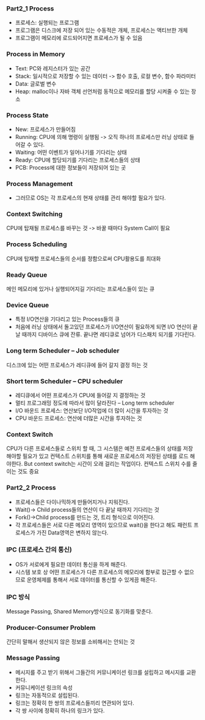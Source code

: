 ### Part2_1 Process

* 프로세스: 실행되는 프로그램
* 프로그램은 디스크에 저장 되어 있는 수동적은 개체, 프로세스는 액티브한 개체
* 프로그램이 메모리에 로드되어지면 프로세스가 될 수 있음
### Process in Memory

* Text: PC와 레지스터가 있는 공간
* Stack: 일시적으로 저장할 수 있는 데이터 -> 함수 호출, 로컬 변수, 함수 파라미터
* Data: 글로벌 변수
* Heap: malloc이나 자바 객체 선언처럼 동적으로 메모리를 할당 시켜줄 수 있는 장소
### Process State

* New: 프로세스가 만들어짐
* Running: CPU에 의해 명령이 실행됨 -> 오직 하나의 프로세스만 러닝 상태로 들어갈 수 있다.
* Waiting: 어떤 이벤트가 일어나기를 기다리는 상태
* Ready: CPU에 할당되기를 기다리는 프로세스들의 상태
* PCB: Process에 대한 정보들이 저장되어 있는 곳
### Process Management
* 그러므로 OS는 각 프로세스의 현재 상태를 관리 해야할 필요가 있다.
### Context Switching
CPU에 탑재될 프로세스를 바꾸는 것 -> 바꿀 때마다 System Call이 필요
### Process Scheduling
CPU에 탑재할 프로세스들의 순서를 정함으로써 CPU활용도를 최대화
### Ready Queue
메인 메모리에 있거나 실행되어지길 기다리는 프로세스들이 있는 큐
### Device Queue
* 특정 I/O연산을 기다리고 있는 Process들의 큐
* 처음에 러닝 상태에서 돌고있던 프로세스가 I/O연산이 필요하게 되면 I/O 연산이 끝날 때까지 디바이스 큐에 잔류. 끝나면 레디큐로 넘어가 디스패치 되기를 기다린다.
### Long term Scheduler – Job scheduler
디스크에 있는 어떤 프로세스가 레디큐에 들어 갈지 결정 하는 것
### Short term Scheduler – CPU scheduler
* 레디큐에서 어떤 프로세스가 CPU에 들어갈 지 결정하는 것
* 멀티 프로그래밍 정도에 따라서 많이 달라진다 – Long term scheduler
* I/O 바운드 프로세스: 연산보단 I/O작업에 더 많이 시간을 투자하는 것
* CPU 바운드 프로세스: 연산에 더많은 시간을 투자하는 것

### Context Switch
CPU가 다른 프로세스들로 스위치 할 때, 그 시스템은 예전 프로세스들의 상태를 저장 해야할 필요가 있고 컨텍스트 스위치를 통해 새로운 프로세스의 저장된 상태를 로드 해야한다.
But context switch는 시간이 오래 걸리는 작업이다. 컨텍스트 스위치 수를 줄이는 것도 중요

### Part2_2 Process
* 프로세스들은 다이나믹하게 만들어지거나 지워진다.
* Wait()-> Child process들의 연산이 다 끝날 때까지 기다리는 것
* Fork()->Child process를 만드는 것, 트리 형식으로 이어진다.
* 각 프로세스들은 서로 다른 메모리 영역이 있으므로 wait()을 한다고 해도 패런트 프로세스가 가진 Data영역은 변하지 않는다.
### IPC (프로세스 간의 통신)
* OS가 서로에게 필요한 데이터 통신을 하게 해준다.
* 시스템 보호 상 어떤 프로세스가 다른 프로세스의 메모리에 함부로 접근할 수 없으므로 운영체제를 통해서 서로 데이터를 통신할 수 있게끔 해준다.
### IPC 방식
Message Passing, Shared Memory방식으로 동기화를 맞춘다.
### Producer-Consumer Problem
간단히 말해서 생산되지 않은 정보를 소비해서는 안되는 것
### Message Passing
* 메시지를 주고 받기 위해서 그들간의 커뮤니케이션 링크를 설립하고 메시지를 교환한다.
* 커뮤니케이션 링크의 속성
* 링크는 자동적으로 설립된다.
* 링크는 정확히 한 쌍의 프로세스들끼리 연관되어 있다.
* 각 쌍 사이에 정확히 하나의 링크가 있다.
